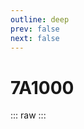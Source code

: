 ```yaml
---
outline: deep
prev: false
next: false
---
```

# 7A1000

::: raw
<ClientOnly>
    <ChipTables chips="7A1000" :fields="chipset_fields" />
</ClientOnly>
:::

<script setup>
    import ChipTables from "@/.vitepress/theme/components/ChipTables.vue"
    import chipset_fields from "@/.vitepress/theme/components/fields/chipset_fields.js"
</script>